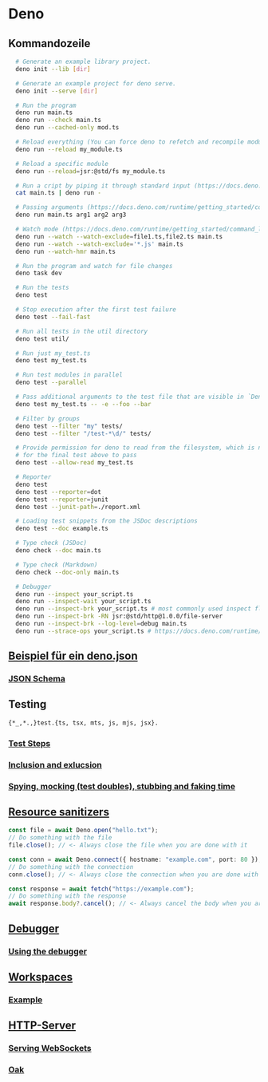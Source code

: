 # Deno

## Kommandozeile

```bash
  # Generate an example library project.
  deno init --lib [dir]

  # Generate an example project for deno serve.
  deno init --serve [dir]

  # Run the program
  deno run main.ts
  deno run --check main.ts
  deno run --cached-only mod.ts

  # Reload everything (You can force deno to refetch and recompile modules into the cache using this flag)
  deno run --reload my_module.ts

  # Reload a specific module
  deno run --reload=jsr:@std/fs my_module.ts

  # Run a cript by piping it through standard input (https://docs.deno.com/runtime/getting_started/command_line_interface/#an-example-subcommand---deno-run)
  cat main.ts | deno run -

  # Passing arguments (https://docs.deno.com/runtime/getting_started/command_line_interface/#passing-script-arguments)
  deno run main.ts arg1 arg2 arg3

  # Watch mode (https://docs.deno.com/runtime/getting_started/command_line_interface/#watch-mode)
  deno run --watch --watch-exclude=file1.ts,file2.ts main.ts
  deno run --watch --watch-exclude='*.js' main.ts
  deno run --watch-hmr main.ts

  # Run the program and watch for file changes
  deno task dev

  # Run the tests
  deno test

  # Stop execution after the first test failure
  deno test --fail-fast

  # Run all tests in the util directory
  deno test util/

  # Run just my_test.ts
  deno test my_test.ts

  # Run test modules in parallel
  deno test --parallel

  # Pass additional arguments to the test file that are visible in `Deno.args`
  deno test my_test.ts -- -e --foo --bar

  # Filter by groups
  deno test --filter "my" tests/
  deno test --filter "/test-*\d/" tests/

  # Provide permission for deno to read from the filesystem, which is necessary
  # for the final test above to pass
  deno test --allow-read my_test.ts

  # Reporter
  deno test
  deno test --reporter=dot
  deno test --reporter=junit
  deno test --junit-path=./report.xml

  # Loading test snippets from the JSDoc descriptions
  deno test --doc example.ts

  # Type check (JSDoc)
  deno check --doc main.ts

  # Type check (Markdown)
  deno check --doc-only main.ts

  # Debugger
  deno run --inspect your_script.ts
  deno run --inspect-wait your_script.ts
  deno run --inspect-brk your_script.ts # most commonly used inspect flag
  deno run --inspect-brk -RN jsr:@std/http@1.0.0/file-server
  deno run --inspect-brk --log-level=debug main.ts
  deno run --strace-ops your_script.ts # https://docs.deno.com/runtime/fundamentals/debugging/#--strace-ops
```

## [Beispiel für ein deno.json](https://docs.deno.com/runtime/fundamentals/configuration/#full-example)

### [JSON Schema](https://deno.land/x/deno@v2.0.4/cli/schemas/config-file.v1.json?source=)

## Testing

```txt
{*_,*.,}test.{ts, tsx, mts, js, mjs, jsx}.
```

### [Test Steps](https://docs.deno.com/runtime/fundamentals/testing/#test-steps)

### [Inclusion and exlucsion](https://docs.deno.com/runtime/fundamentals/testing/#including-and-excluding-test-files-in-the-configuration-file)

### [Spying, mocking (test doubles), stubbing and faking time](<https://docs.deno.com/runtime/fundamentals/testing/#spying%2C-mocking-(test-doubles)%2C-stubbing-and-faking-time>)

## [Resource sanitizers](https://docs.deno.com/runtime/fundamentals/testing/#resource-sanitizer)

```ts
const file = await Deno.open("hello.txt");
// Do something with the file
file.close(); // <- Always close the file when you are done with it

const conn = await Deno.connect({ hostname: "example.com", port: 80 });
// Do something with the connection
conn.close(); // <- Always close the connection when you are done with it

const response = await fetch("https://example.com");
// Do something with the response
await response.body?.cancel(); // <- Always cancel the body when you are done with it, if you didn't consume it otherwise
```

## [Debugger](https://docs.deno.com/runtime/fundamentals/debugging/)

### [Using the debugger](https://docs.deno.com/runtime/reference/vscode/#using-the-debugger)

## [Workspaces](https://docs.deno.com/runtime/fundamentals/workspaces/)

### [Example](https://docs.deno.com/runtime/fundamentals/workspaces/#example)

## [HTTP-Server](https://docs.deno.com/runtime/fundamentals/http_server/)

### [Serving WebSockets](https://docs.deno.com/runtime/fundamentals/http_server/#serving-websockets)

### [Oak](https://docs.deno.com/runtime/fundamentals/http_server/#building-on-these-examples)
